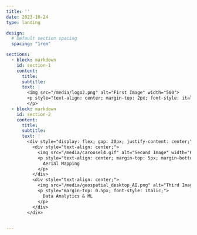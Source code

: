 ```yaml
---
title: ''
date: 2023-10-24
type: landing

design:
  # Default section spacing
  spacing: "1rem"

sections:
  - block: markdown
    id: section-1
    content:
      title: 
      subtitle: 
      text: |
        <img src="/media/logo2.png" alt="First Image" width="500">
        <p style="text-align: center; margin-top: 2px; font-style: italic;">
        </p>
  - block: markdown
    id: section-2
    content:
      title: 
      subtitle: 
      text: |
        <div style="display: flex; gap: 20px; justify-content: center;">
          <div style="text-align: center;">
            <img src="/media/carousel4.gif" alt="Second Image" width="650">
            <p style="text-align: center; margin-top: 5px; margin-bottom: 5px; font-style: italic;">
              Aerial Mapping
            </p>
          </div>
          <div style="text-align: center;">
            <img src="/media/geospatial_desktop_AI.png" alt="Third Image" width="650">
            <p style="margin-top: 0.5px; font-style: italic;">
              Data Analytics & ML
            </p>
          </div>
        </div>
  

---
```

